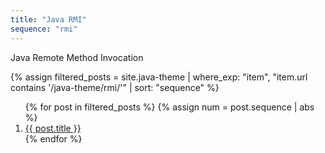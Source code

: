 ```yaml
---
title: "Java RMI"
sequence: "rmi"
---
```


Java Remote Method Invocation

{%
assign filtered_posts = site.java-theme |
where_exp: "item", "item.url contains '/java-theme/rmi/'" |
sort: "sequence"
%}
<ol>
    {% for post in filtered_posts %}
    {% assign num = post.sequence | abs %}
    <li>
        <a href="{{ post.url }}">{{ post.title }}</a>
    </li>
    {% endfor %}
</ol>


